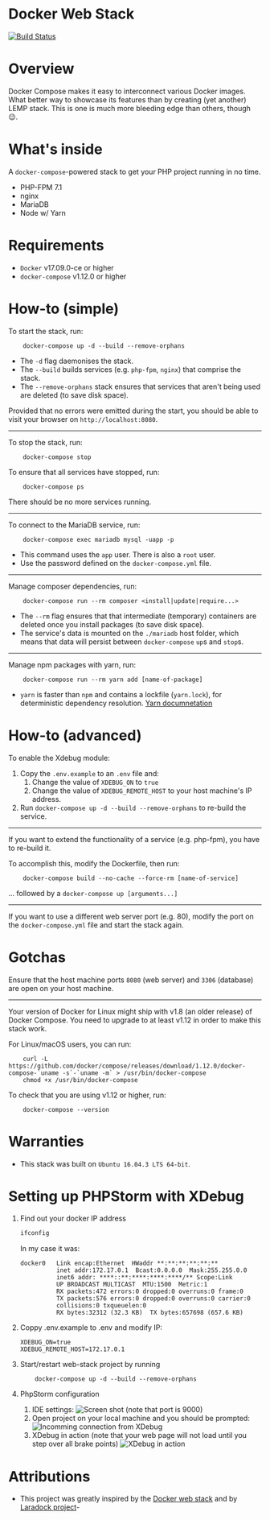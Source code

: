 # Docker Web Stack

[![Build Status](https://travis-ci.org/rolandsusans/web-stack.svg?branch=master)](https://travis-ci.org/rolandsusans/web-stack)
# Overview

Docker Compose makes it easy to interconnect various Docker images. What better way to showcase its features than by
creating (yet another) LEMP stack. This is one is much more bleeding edge than others, though :wink:.

# What's inside

A `docker-compose`-powered stack to get your PHP project running in no time.

- PHP-FPM 7.1
- nginx
- MariaDB
- Node w/ Yarn


# Requirements

- `Docker` v17.09.0-ce or higher
- `docker-compose` v1.12.0 or higher


# How-to (simple)

To start the stack, run:

        docker-compose up -d --build --remove-orphans

- The `-d` flag daemonises the stack.
- The `--build` builds services (e.g. `php-fpm`, `nginx`) that comprise the stack.
- The `--remove-orphans` stack ensures that services that aren't being used are deleted (to save disk space).

Provided that no errors were emitted during the start, you should be able to visit your browser on `http://localhost:8080`.

---

To stop the stack, run:

        docker-compose stop

To ensure that all services have stopped, run:

        docker-compose ps

There should be no more services running.

---

To connect to the MariaDB service, run:

        docker-compose exec mariadb mysql -uapp -p

- This command uses the `app` user. There is also a `root` user.
- Use the password defined on the `docker-compose.yml` file.

---

Manage composer dependencies, run:

        docker-compose run --rm composer <install|update|require...>

- The `--rm` flag ensures that that intermediate (temporary) containers are deleted once you install packages (to save disk space).
- The service's data is mounted on the `./mariadb` host folder, which means that data will persist between `docker-compose` `up`s and `stop`s.


---

Manage npm packages with yarn, run:

        docker-compose run --rm yarn add [name-of-package]

- `yarn` is faster than `npm` and contains a lockfile (`yarn.lock`), for deterministic dependency resolution.
[Yarn documnetation](https://yarnpkg.com/en/docs/usage)

# How-to (advanced)

To enable the Xdebug module:

1. Copy the `.env.example` to an `.env` file and:
    1. Change the value of `XDEBUG_ON` to `true`
    1. Change the value of `XDEBUG_REMOTE_HOST` to your host machine's IP address.
2.  Run `docker-compose up -d --build --remove-orphans` to re-build the service.

---

If you want to extend the functionality of a service (e.g. php-fpm), you have to re-build it.

To accomplish this, modify the Dockerfile, then run:

        docker-compose build --no-cache --force-rm [name-of-service]

... followed by a `docker-compose up [arguments...]`

---

If you want to use a different web server port (e.g. 80), modify the port on the `docker-compose.yml` file
and start the stack again.


# Gotchas

Ensure that the host machine ports `8080` (web server) and `3306` (database) are open on your host machine.

---

Your version of Docker for Linux might ship with v1.8 (an older release) of Docker Compose. You need to upgrade
to at least v1.12 in order to make this stack work.

For Linux/macOS users, you can run:

        curl -L https://github.com/docker/compose/releases/download/1.12.0/docker-compose-`uname -s`-`uname -m` > /usr/bin/docker-compose
        chmod +x /usr/bin/docker-compose

To check that you are using v1.12 or higher, run:

        docker-compose --version


# Warranties

- This stack was built on `Ubuntu 16.04.3 LTS 64-bit`.



# Setting up PHPStorm with XDebug

1. Find out your docker IP address

    ```bash
    ifconfig
    
    ```
    
    In my case it was:
    
    ```
    docker0   Link encap:Ethernet  HWaddr **:**:**:**:**:**  
              inet addr:172.17.0.1  Bcast:0.0.0.0  Mask:255.255.0.0
              inet6 addr: ****::**:****:****:****/** Scope:Link
              UP BROADCAST MULTICAST  MTU:1500  Metric:1
              RX packets:472 errors:0 dropped:0 overruns:0 frame:0
              TX packets:576 errors:0 dropped:0 overruns:0 carrier:0
              collisions:0 txqueuelen:0 
              RX bytes:32312 (32.3 KB)  TX bytes:657698 (657.6 KB)
    
    ```
2. Coppy .env.example to .env and modify IP:
   
    ```
    XDEBUG_ON=true
    XDEBUG_REMOTE_HOST=172.17.0.1
    
    ```
    
3. Start/restart web-stack project by running
    ```
        docker-compose up -d --build --remove-orphans    
    ```
    
4. PhpStorm configuration
    1. IDE settings:
    ![Screen shot (note that port is 9000) ](https://imgur.com/4OLlNAs)
    2. Open project on your local machine and you should be prompted:
    ![Incomming connection from XDebug](https://imgur.com/fB98WXW)
    3. XDebug in action (note that your web page will not load until you step over all brake points)
    ![XDebug in action](https://imgur.com/GGpZEAX)

# Attributions

- This project was greatly inspired by the [Docker web stack](https://github.com/jpcaparas/docker-web-stack) and by [Laradock project](https://github.com/laradock/laradock)- 
